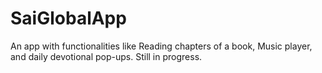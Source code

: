# SaiGlobalApp

An app with functionalities like Reading chapters of a book, Music player, and daily devotional pop-ups. Still in progress.
